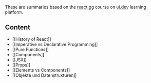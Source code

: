 These are summaries based on the [react.gg](https://ui.dev/c/react) course on [ui.dev](https://ui.dev) learning platform.
## Content
- [[History of React]]
- [[Imperative vs Declarative Programming]]
- [[Pure Functions]]
- [[Components]]
- [[JSX]]
- [[Props]]
- [[Elements vs Components]]
- [[Objekte und Datenstrukturen]]